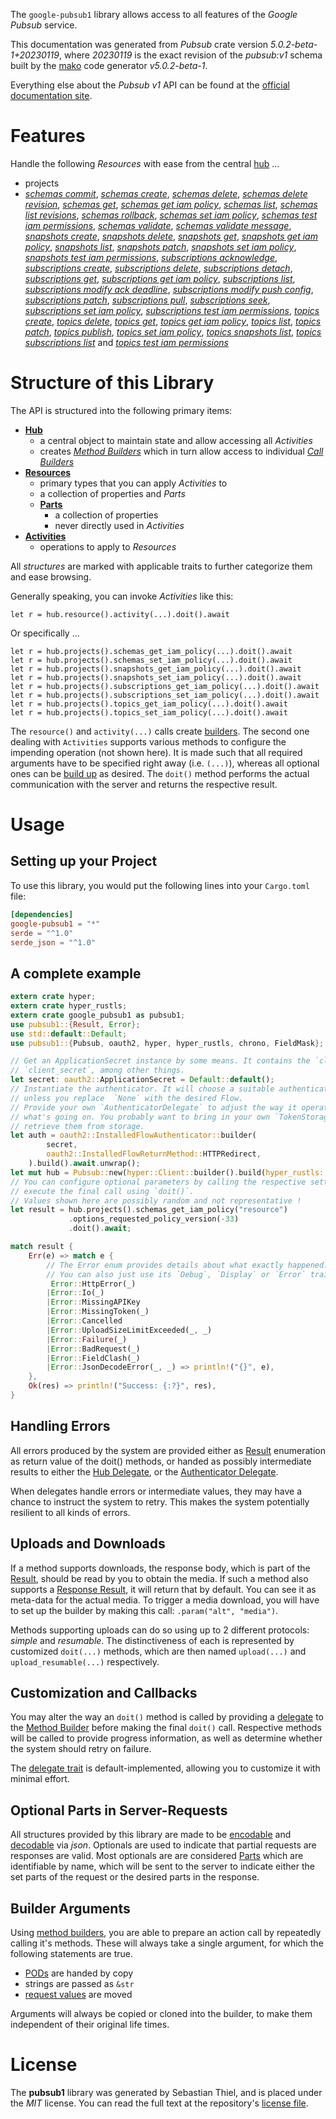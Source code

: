 <!---
DO NOT EDIT !
This file was generated automatically from 'src/generator/templates/api/README.md.mako'
DO NOT EDIT !
-->
The `google-pubsub1` library allows access to all features of the *Google Pubsub* service.

This documentation was generated from *Pubsub* crate version *5.0.2-beta-1+20230119*, where *20230119* is the exact revision of the *pubsub:v1* schema built by the [mako](http://www.makotemplates.org/) code generator *v5.0.2-beta-1*.

Everything else about the *Pubsub* *v1* API can be found at the
[official documentation site](https://cloud.google.com/pubsub/docs).
# Features

Handle the following *Resources* with ease from the central [hub](https://docs.rs/google-pubsub1/5.0.2-beta-1+20230119/google_pubsub1/Pubsub) ... 

* projects
 * [*schemas commit*](https://docs.rs/google-pubsub1/5.0.2-beta-1+20230119/google_pubsub1/api::ProjectSchemaCommitCall), [*schemas create*](https://docs.rs/google-pubsub1/5.0.2-beta-1+20230119/google_pubsub1/api::ProjectSchemaCreateCall), [*schemas delete*](https://docs.rs/google-pubsub1/5.0.2-beta-1+20230119/google_pubsub1/api::ProjectSchemaDeleteCall), [*schemas delete revision*](https://docs.rs/google-pubsub1/5.0.2-beta-1+20230119/google_pubsub1/api::ProjectSchemaDeleteRevisionCall), [*schemas get*](https://docs.rs/google-pubsub1/5.0.2-beta-1+20230119/google_pubsub1/api::ProjectSchemaGetCall), [*schemas get iam policy*](https://docs.rs/google-pubsub1/5.0.2-beta-1+20230119/google_pubsub1/api::ProjectSchemaGetIamPolicyCall), [*schemas list*](https://docs.rs/google-pubsub1/5.0.2-beta-1+20230119/google_pubsub1/api::ProjectSchemaListCall), [*schemas list revisions*](https://docs.rs/google-pubsub1/5.0.2-beta-1+20230119/google_pubsub1/api::ProjectSchemaListRevisionCall), [*schemas rollback*](https://docs.rs/google-pubsub1/5.0.2-beta-1+20230119/google_pubsub1/api::ProjectSchemaRollbackCall), [*schemas set iam policy*](https://docs.rs/google-pubsub1/5.0.2-beta-1+20230119/google_pubsub1/api::ProjectSchemaSetIamPolicyCall), [*schemas test iam permissions*](https://docs.rs/google-pubsub1/5.0.2-beta-1+20230119/google_pubsub1/api::ProjectSchemaTestIamPermissionCall), [*schemas validate*](https://docs.rs/google-pubsub1/5.0.2-beta-1+20230119/google_pubsub1/api::ProjectSchemaValidateCall), [*schemas validate message*](https://docs.rs/google-pubsub1/5.0.2-beta-1+20230119/google_pubsub1/api::ProjectSchemaValidateMessageCall), [*snapshots create*](https://docs.rs/google-pubsub1/5.0.2-beta-1+20230119/google_pubsub1/api::ProjectSnapshotCreateCall), [*snapshots delete*](https://docs.rs/google-pubsub1/5.0.2-beta-1+20230119/google_pubsub1/api::ProjectSnapshotDeleteCall), [*snapshots get*](https://docs.rs/google-pubsub1/5.0.2-beta-1+20230119/google_pubsub1/api::ProjectSnapshotGetCall), [*snapshots get iam policy*](https://docs.rs/google-pubsub1/5.0.2-beta-1+20230119/google_pubsub1/api::ProjectSnapshotGetIamPolicyCall), [*snapshots list*](https://docs.rs/google-pubsub1/5.0.2-beta-1+20230119/google_pubsub1/api::ProjectSnapshotListCall), [*snapshots patch*](https://docs.rs/google-pubsub1/5.0.2-beta-1+20230119/google_pubsub1/api::ProjectSnapshotPatchCall), [*snapshots set iam policy*](https://docs.rs/google-pubsub1/5.0.2-beta-1+20230119/google_pubsub1/api::ProjectSnapshotSetIamPolicyCall), [*snapshots test iam permissions*](https://docs.rs/google-pubsub1/5.0.2-beta-1+20230119/google_pubsub1/api::ProjectSnapshotTestIamPermissionCall), [*subscriptions acknowledge*](https://docs.rs/google-pubsub1/5.0.2-beta-1+20230119/google_pubsub1/api::ProjectSubscriptionAcknowledgeCall), [*subscriptions create*](https://docs.rs/google-pubsub1/5.0.2-beta-1+20230119/google_pubsub1/api::ProjectSubscriptionCreateCall), [*subscriptions delete*](https://docs.rs/google-pubsub1/5.0.2-beta-1+20230119/google_pubsub1/api::ProjectSubscriptionDeleteCall), [*subscriptions detach*](https://docs.rs/google-pubsub1/5.0.2-beta-1+20230119/google_pubsub1/api::ProjectSubscriptionDetachCall), [*subscriptions get*](https://docs.rs/google-pubsub1/5.0.2-beta-1+20230119/google_pubsub1/api::ProjectSubscriptionGetCall), [*subscriptions get iam policy*](https://docs.rs/google-pubsub1/5.0.2-beta-1+20230119/google_pubsub1/api::ProjectSubscriptionGetIamPolicyCall), [*subscriptions list*](https://docs.rs/google-pubsub1/5.0.2-beta-1+20230119/google_pubsub1/api::ProjectSubscriptionListCall), [*subscriptions modify ack deadline*](https://docs.rs/google-pubsub1/5.0.2-beta-1+20230119/google_pubsub1/api::ProjectSubscriptionModifyAckDeadlineCall), [*subscriptions modify push config*](https://docs.rs/google-pubsub1/5.0.2-beta-1+20230119/google_pubsub1/api::ProjectSubscriptionModifyPushConfigCall), [*subscriptions patch*](https://docs.rs/google-pubsub1/5.0.2-beta-1+20230119/google_pubsub1/api::ProjectSubscriptionPatchCall), [*subscriptions pull*](https://docs.rs/google-pubsub1/5.0.2-beta-1+20230119/google_pubsub1/api::ProjectSubscriptionPullCall), [*subscriptions seek*](https://docs.rs/google-pubsub1/5.0.2-beta-1+20230119/google_pubsub1/api::ProjectSubscriptionSeekCall), [*subscriptions set iam policy*](https://docs.rs/google-pubsub1/5.0.2-beta-1+20230119/google_pubsub1/api::ProjectSubscriptionSetIamPolicyCall), [*subscriptions test iam permissions*](https://docs.rs/google-pubsub1/5.0.2-beta-1+20230119/google_pubsub1/api::ProjectSubscriptionTestIamPermissionCall), [*topics create*](https://docs.rs/google-pubsub1/5.0.2-beta-1+20230119/google_pubsub1/api::ProjectTopicCreateCall), [*topics delete*](https://docs.rs/google-pubsub1/5.0.2-beta-1+20230119/google_pubsub1/api::ProjectTopicDeleteCall), [*topics get*](https://docs.rs/google-pubsub1/5.0.2-beta-1+20230119/google_pubsub1/api::ProjectTopicGetCall), [*topics get iam policy*](https://docs.rs/google-pubsub1/5.0.2-beta-1+20230119/google_pubsub1/api::ProjectTopicGetIamPolicyCall), [*topics list*](https://docs.rs/google-pubsub1/5.0.2-beta-1+20230119/google_pubsub1/api::ProjectTopicListCall), [*topics patch*](https://docs.rs/google-pubsub1/5.0.2-beta-1+20230119/google_pubsub1/api::ProjectTopicPatchCall), [*topics publish*](https://docs.rs/google-pubsub1/5.0.2-beta-1+20230119/google_pubsub1/api::ProjectTopicPublishCall), [*topics set iam policy*](https://docs.rs/google-pubsub1/5.0.2-beta-1+20230119/google_pubsub1/api::ProjectTopicSetIamPolicyCall), [*topics snapshots list*](https://docs.rs/google-pubsub1/5.0.2-beta-1+20230119/google_pubsub1/api::ProjectTopicSnapshotListCall), [*topics subscriptions list*](https://docs.rs/google-pubsub1/5.0.2-beta-1+20230119/google_pubsub1/api::ProjectTopicSubscriptionListCall) and [*topics test iam permissions*](https://docs.rs/google-pubsub1/5.0.2-beta-1+20230119/google_pubsub1/api::ProjectTopicTestIamPermissionCall)




# Structure of this Library

The API is structured into the following primary items:

* **[Hub](https://docs.rs/google-pubsub1/5.0.2-beta-1+20230119/google_pubsub1/Pubsub)**
    * a central object to maintain state and allow accessing all *Activities*
    * creates [*Method Builders*](https://docs.rs/google-pubsub1/5.0.2-beta-1+20230119/google_pubsub1/client::MethodsBuilder) which in turn
      allow access to individual [*Call Builders*](https://docs.rs/google-pubsub1/5.0.2-beta-1+20230119/google_pubsub1/client::CallBuilder)
* **[Resources](https://docs.rs/google-pubsub1/5.0.2-beta-1+20230119/google_pubsub1/client::Resource)**
    * primary types that you can apply *Activities* to
    * a collection of properties and *Parts*
    * **[Parts](https://docs.rs/google-pubsub1/5.0.2-beta-1+20230119/google_pubsub1/client::Part)**
        * a collection of properties
        * never directly used in *Activities*
* **[Activities](https://docs.rs/google-pubsub1/5.0.2-beta-1+20230119/google_pubsub1/client::CallBuilder)**
    * operations to apply to *Resources*

All *structures* are marked with applicable traits to further categorize them and ease browsing.

Generally speaking, you can invoke *Activities* like this:

```Rust,ignore
let r = hub.resource().activity(...).doit().await
```

Or specifically ...

```ignore
let r = hub.projects().schemas_get_iam_policy(...).doit().await
let r = hub.projects().schemas_set_iam_policy(...).doit().await
let r = hub.projects().snapshots_get_iam_policy(...).doit().await
let r = hub.projects().snapshots_set_iam_policy(...).doit().await
let r = hub.projects().subscriptions_get_iam_policy(...).doit().await
let r = hub.projects().subscriptions_set_iam_policy(...).doit().await
let r = hub.projects().topics_get_iam_policy(...).doit().await
let r = hub.projects().topics_set_iam_policy(...).doit().await
```

The `resource()` and `activity(...)` calls create [builders][builder-pattern]. The second one dealing with `Activities` 
supports various methods to configure the impending operation (not shown here). It is made such that all required arguments have to be 
specified right away (i.e. `(...)`), whereas all optional ones can be [build up][builder-pattern] as desired.
The `doit()` method performs the actual communication with the server and returns the respective result.

# Usage

## Setting up your Project

To use this library, you would put the following lines into your `Cargo.toml` file:

```toml
[dependencies]
google-pubsub1 = "*"
serde = "^1.0"
serde_json = "^1.0"
```

## A complete example

```Rust
extern crate hyper;
extern crate hyper_rustls;
extern crate google_pubsub1 as pubsub1;
use pubsub1::{Result, Error};
use std::default::Default;
use pubsub1::{Pubsub, oauth2, hyper, hyper_rustls, chrono, FieldMask};

// Get an ApplicationSecret instance by some means. It contains the `client_id` and 
// `client_secret`, among other things.
let secret: oauth2::ApplicationSecret = Default::default();
// Instantiate the authenticator. It will choose a suitable authentication flow for you, 
// unless you replace  `None` with the desired Flow.
// Provide your own `AuthenticatorDelegate` to adjust the way it operates and get feedback about 
// what's going on. You probably want to bring in your own `TokenStorage` to persist tokens and
// retrieve them from storage.
let auth = oauth2::InstalledFlowAuthenticator::builder(
        secret,
        oauth2::InstalledFlowReturnMethod::HTTPRedirect,
    ).build().await.unwrap();
let mut hub = Pubsub::new(hyper::Client::builder().build(hyper_rustls::HttpsConnectorBuilder::new().with_native_roots().https_or_http().enable_http1().enable_http2().build()), auth);
// You can configure optional parameters by calling the respective setters at will, and
// execute the final call using `doit()`.
// Values shown here are possibly random and not representative !
let result = hub.projects().schemas_get_iam_policy("resource")
             .options_requested_policy_version(-33)
             .doit().await;

match result {
    Err(e) => match e {
        // The Error enum provides details about what exactly happened.
        // You can also just use its `Debug`, `Display` or `Error` traits
         Error::HttpError(_)
        |Error::Io(_)
        |Error::MissingAPIKey
        |Error::MissingToken(_)
        |Error::Cancelled
        |Error::UploadSizeLimitExceeded(_, _)
        |Error::Failure(_)
        |Error::BadRequest(_)
        |Error::FieldClash(_)
        |Error::JsonDecodeError(_, _) => println!("{}", e),
    },
    Ok(res) => println!("Success: {:?}", res),
}

```
## Handling Errors

All errors produced by the system are provided either as [Result](https://docs.rs/google-pubsub1/5.0.2-beta-1+20230119/google_pubsub1/client::Result) enumeration as return value of
the doit() methods, or handed as possibly intermediate results to either the 
[Hub Delegate](https://docs.rs/google-pubsub1/5.0.2-beta-1+20230119/google_pubsub1/client::Delegate), or the [Authenticator Delegate](https://docs.rs/yup-oauth2/*/yup_oauth2/trait.AuthenticatorDelegate.html).

When delegates handle errors or intermediate values, they may have a chance to instruct the system to retry. This 
makes the system potentially resilient to all kinds of errors.

## Uploads and Downloads
If a method supports downloads, the response body, which is part of the [Result](https://docs.rs/google-pubsub1/5.0.2-beta-1+20230119/google_pubsub1/client::Result), should be
read by you to obtain the media.
If such a method also supports a [Response Result](https://docs.rs/google-pubsub1/5.0.2-beta-1+20230119/google_pubsub1/client::ResponseResult), it will return that by default.
You can see it as meta-data for the actual media. To trigger a media download, you will have to set up the builder by making
this call: `.param("alt", "media")`.

Methods supporting uploads can do so using up to 2 different protocols: 
*simple* and *resumable*. The distinctiveness of each is represented by customized 
`doit(...)` methods, which are then named `upload(...)` and `upload_resumable(...)` respectively.

## Customization and Callbacks

You may alter the way an `doit()` method is called by providing a [delegate](https://docs.rs/google-pubsub1/5.0.2-beta-1+20230119/google_pubsub1/client::Delegate) to the 
[Method Builder](https://docs.rs/google-pubsub1/5.0.2-beta-1+20230119/google_pubsub1/client::CallBuilder) before making the final `doit()` call. 
Respective methods will be called to provide progress information, as well as determine whether the system should 
retry on failure.

The [delegate trait](https://docs.rs/google-pubsub1/5.0.2-beta-1+20230119/google_pubsub1/client::Delegate) is default-implemented, allowing you to customize it with minimal effort.

## Optional Parts in Server-Requests

All structures provided by this library are made to be [encodable](https://docs.rs/google-pubsub1/5.0.2-beta-1+20230119/google_pubsub1/client::RequestValue) and 
[decodable](https://docs.rs/google-pubsub1/5.0.2-beta-1+20230119/google_pubsub1/client::ResponseResult) via *json*. Optionals are used to indicate that partial requests are responses 
are valid.
Most optionals are are considered [Parts](https://docs.rs/google-pubsub1/5.0.2-beta-1+20230119/google_pubsub1/client::Part) which are identifiable by name, which will be sent to 
the server to indicate either the set parts of the request or the desired parts in the response.

## Builder Arguments

Using [method builders](https://docs.rs/google-pubsub1/5.0.2-beta-1+20230119/google_pubsub1/client::CallBuilder), you are able to prepare an action call by repeatedly calling it's methods.
These will always take a single argument, for which the following statements are true.

* [PODs][wiki-pod] are handed by copy
* strings are passed as `&str`
* [request values](https://docs.rs/google-pubsub1/5.0.2-beta-1+20230119/google_pubsub1/client::RequestValue) are moved

Arguments will always be copied or cloned into the builder, to make them independent of their original life times.

[wiki-pod]: http://en.wikipedia.org/wiki/Plain_old_data_structure
[builder-pattern]: http://en.wikipedia.org/wiki/Builder_pattern
[google-go-api]: https://github.com/google/google-api-go-client

# License
The **pubsub1** library was generated by Sebastian Thiel, and is placed 
under the *MIT* license.
You can read the full text at the repository's [license file][repo-license].

[repo-license]: https://github.com/Byron/google-apis-rsblob/main/LICENSE.md


